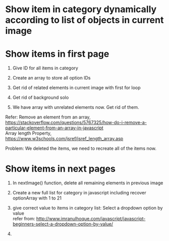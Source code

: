 # Show item in category dynamically according to list of objects in current image    

# Show items in first page   
1. Give ID for all items in category   

2. Create an array to store all option IDs     

3. Get rid of related elements in current image with first for loop   

4. Get rid of background solo   

5. We have array with unrelated elements now. Get rid of them.  

Refer: Remove an element from an array, https://stackoverflow.com/questions/5767325/how-do-i-remove-a-particular-element-from-an-array-in-javascript    
Array length Property, https://www.w3schools.com/jsref/jsref_length_array.asp   

Problem: We deleted the items, we need to recreate all of the items now.    

# Show items in next pages   
1. In nextImage() function, delete all remaining elements in previous image    

2. Create a new full list for category in javascript including recover optionArray with 1 to 21       

3. give correct value to items in category list: Select a dropdown option by value   
refer from: http://www.imranulhoque.com/javascript/javascript-beginners-select-a-dropdown-option-by-value/    

4. 

